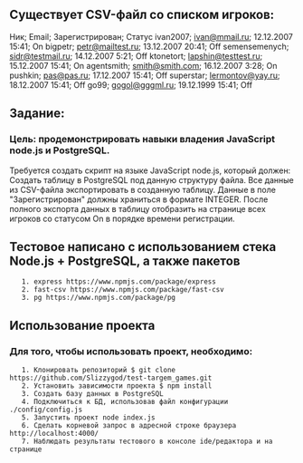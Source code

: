 ## Существует CSV-файл со списком игроков:
  Ник; Email; Зарегистрирован; Статус
  ivan2007; ivan@mmail.ru; 12.12.2007 15:41; On
  bigpetr; petr@mailtest.ru; 13.12.2007 20:41; Off
  semensemenych; sidr@testmail.ru; 14.12.2007 5:21; Off
  ktonetort; lapshin@testtest.ru; 15.12.2007 15:41; On
  agentsmith; smith@smith.com; 16.12.2007 3:28; On
  pushkin; pas@pas.ru; 17.12.2007 15:41; Off
  superstar; lermontov@yay.ru; 18.12.2007 15:41; Off
  go99; gogol@gggml.ru; 19.12.1999 15:41; Off

## Задание:
  ### Цель: продемонстрировать навыки владения JavaScript node.js и PostgreSQL.
  Требуется создать скрипт на языке JavaScript node.js, который должен:
  Создать таблицу в PostgreSQL под данную структуру файла.
  Все данные из CSV-файла экспортировать в созданную таблицу.
  Данные в поле "Зарегистрирован" должны храниться в формате INTEGER.
  После полного экспорта данных в таблицу отобразить на странице всех игроков со
  статусом On в порядке времени регистрации.

## Тестовое написано с использованием стека Node.js + PostgreSQL, а также пакетов
       1. express https://www.npmjs.com/package/express
       2. fast-csv https://www.npmjs.com/package/fast-csv
       3. pg https://www.npmjs.com/package/pg

## Использование проекта
### Для того, чтобы использовать проект, необходимо:
       1. Клонировать репозиторий $ git clone https://github.com/Slizzygod/test-targem_games.git
       2. Установить зависимости проекта $ npm install
       3. Создать базу данных в PostgreSQL
       4. Подключиться к БД, использовав файл конфигурации ./config/config.js
       5. Запустить проект node index.js
       6. Сделать корневой запрос в адресной строке браузера http://localhost:4000/ 
       7. Наблюдать результаты тестового в консоле ide/редактора и на странице
